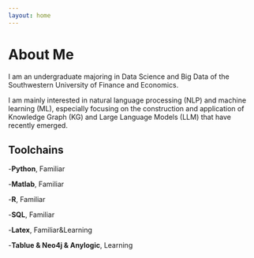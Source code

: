 ```yaml
---
layout: home
---
```

# About Me

I am an undergraduate majoring in Data Science and Big Data of the Southwestern University of Finance and Economics.

I am mainly interested in natural language processing (NLP) and machine learning (ML), especially focusing on the construction and application of Knowledge Graph (KG) and Large Language Models (LLM) that have recently emerged.

## Toolchains

-**Python**, Familiar

-**Matlab**, Familiar

-**R**, Familiar

-**SQL**, Familiar

-**Latex**, Familiar&Learning

-**Tablue & Neo4j & Anylogic**, Learning

